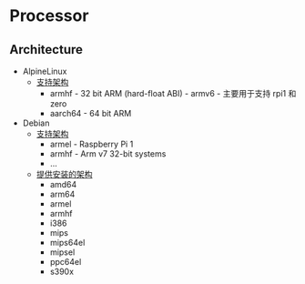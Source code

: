 # Processor

## Architecture

* AlpineLinux
  * [支持架构](https://wiki.alpinelinux.org/wiki/Architecture)
    * armhf - 32 bit ARM (hard-float ABI) - armv6 - 主要用于支持 rpi1 和 zero
    * aarch64 - 64 bit ARM
* Debian
  * [支持架构](https://wiki.debian.org/SupportedArchitectures)
    * armel - Raspberry Pi 1
    * armhf - Arm v7 32-bit systems
    * ...
  * [提供安装的架构](https://www.debian.org/distrib/netinst)
    * amd64
    * arm64
    * armel
    * armhf
    * i386
    * mips
    * mips64el
    * mipsel
    * ppc64el
    * s390x
